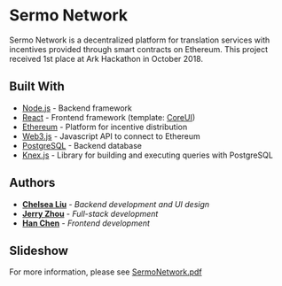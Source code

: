 # Sermo Network
Sermo Network is a decentralized platform for translation services with incentives provided through smart contracts on Ethereum.
This project received 1st place at Ark Hackathon in October 2018.

## Built With
* [Node.js](https://nodejs.org/en/) - Backend framework
* [React](https://reactjs.org/) - Frontend framework (template: [CoreUI](https://github.com/coreui/coreui-free-react-admin-template))
* [Ethereum](https://www.ethereum.org/) - Platform for incentive distribution
* [Web3.js](https://github.com/ethereum/web3.js/) - Javascript API to connect to Ethereum
* [PostgreSQL](https://rometools.github.io/rome/) - Backend database
* [Knex.js](https://knexjs.org/) - Library for building and executing queries with PostgreSQL

## Authors
* **[Chelsea Liu](https://github.com/zchelseal/)** - *Backend development and UI design*
* **[Jerry Zhou](https://github.com/zzq229/)** - *Full-stack development*
* **[Han Chen](https://github.com/Chen-Han/)** - *Frontend development*

## Slideshow
For more information, please see [SermoNetwork.pdf](https://github.com/zchelseal/dora-hack/blob/master/SermoNetwork.pdf)
